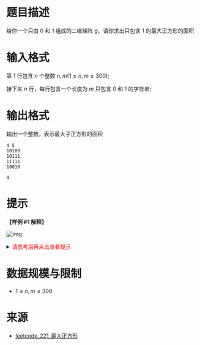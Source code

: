 # 题目描述
给你一个只由 $0$ 和 $1$ 组成的二维矩阵 $g$，请你求出只包含 $1$ 的最大正方形的面积

# 输入格式
第 $1$ 行包含 $n$ 个整数 $n, m(1 \le n, m \le 300)$;

接下来 $n$ 行，每行包含一个长度为 $m$ 只包含 $0$ 和 $1$ 的字符串;

# 输出格式

输出一个整数，表示最大子正方形的面积

```input1
4 5
10100
10111
11111
10010
```

```output1
4
```

# 提示
**【样例 #1 解释】**

![img](ex1.png)

<details>
<summary><font color="#FF0000">请思考后再点击查看提示</font></summary>

* 本题的 $n$ 不超过 $200$，所以 $O(n^3)$ 的算法可以通过
* $dp[i][j]$ 表示高为 $i$ 宽为 $j$ 的矩形木块能卖多少钱
  * 若水平切一刀，则分割成 $dp[k][j]$ 和 $dp[i-k][j]$
  * 若垂直切一刀，则分割成 $dp[i][k]$ 和 $dp[i][j-k]$

</details>

# 数据规模与限制
* $1 \leq n, m \leq 300$

# 来源
* [leetcode_221_最大正方形](https://leetcode.cn/problems/maximal-square/description/)